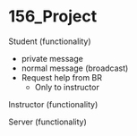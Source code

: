 # 156_Project
Student (functionality)
  - private message
  - normal message (broadcast)
  - Request help from BR
    - Only to instructor

Instructor (functionality)

Server (functionality)
